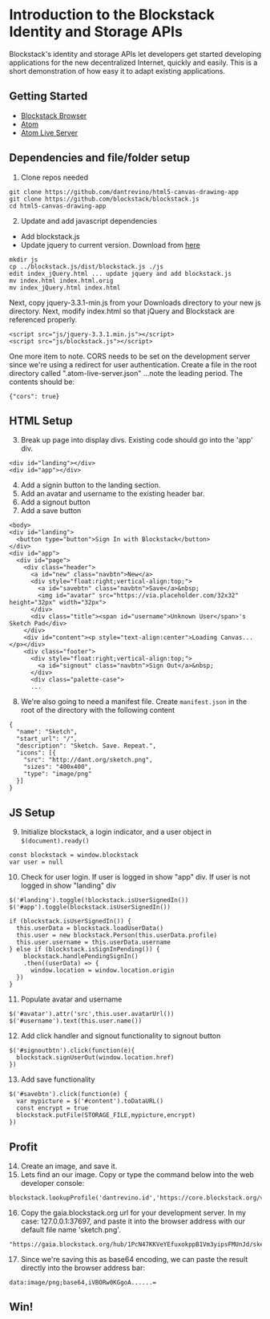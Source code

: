 # Introduction to the Blockstack Identity and Storage APIs


Blockstack's identity and storage APIs let developers get started developing applications for the new decentralized Internet, quickly and easily.  This is a short demonstration of how easy it to adapt existing applications.

## Getting Started

* [Blockstack Browser](https://blockstack.org/install)
* [Atom](https://atom.io)
* [Atom Live Server](https://atom.io/packages/atom-live-server)

## Dependencies and file/folder setup ##

1. Clone repos needed
```
git clone https://github.com/dantrevino/html5-canvas-drawing-app
git clone https://github.com/blockstack/blockstack.js
cd html5-canvas-drawing-app
```
2. Update and add javascript dependencies
* Add blockstack.js
* Update jquery to current version.  Download from [here](https://jquery.com/download/)

```
mkdir js
cp ../blockstack.js/dist/blockstack.js ./js
edit index_jQuery.html ... update jquery and add blockstack.js
mv index.html index.html.orig
mv index_jQuery.html index.html
```
Next, copy jquery-3.3.1-min.js from your Downloads directory to your new js directory.  Next, modify index.html so that jQuery and Blockstack are referenced properly.

```
<script src="js/jquery-3.3.1.min.js"></script>
<script src="js/blockstack.js"></script>
```

One more item to note.  CORS needs to be set on the development server since we're using a redirect for user authentication.  Create a file in the root directory called ".atom-live-server.json" ...note the leading period.  The contents should be:
```
{"cors": true}
```

## HTML Setup ##

3. Break up page into display divs. Existing code should go into the 'app' div.
```
<div id="landing"></div>
<div id="app"></div>
```
4. Add a signin button to the landing section.   
5. Add an avatar and username to the existing header bar.
6. Add a signout button
7. Add a save button

```
<body>
<div id="landing">
  <button type="button">Sign In with Blockstack</button>
</div>
<div id="app">
  <div id="page">
    <div class="header">
      <a id="new" class="navbtn">New</a>
      <div style="float:right;vertical-align:top;">
        <a id="savebtn" class="navbtn">Save</a>&nbsp;
        <img id="avatar" src="https://via.placeholder.com/32x32" height="32px" width="32px">
      </div>
      <div class="title"><span id="username">Unknown User</span>'s Sketch Pad</div>
    </div>
    <div id="content"><p style="text-align:center">Loading Canvas...</p></div>
    <div class="footer">
      <div style="float:right;vertical-align:top;">
        <a id="signout" class="navbtn">Sign Out</a>&nbsp;
      </div>
      <div class="palette-case">
      ...
```

8. We're also going to need a manifest file.  Create `manifest.json` in the root of the directory with the following content

```
{
  "name": "Sketch",
  "start_url": "/",
  "description": "Sketch. Save. Repeat.",
  "icons": [{
    "src": "http://dant.org/sketch.png",
    "sizes": "400x400",
    "type": "image/png"
  }]
}
```

## JS Setup ##
9. Initialize blockstack, a login indicator, and a user object in `$(document).ready()`

```
const blockstack = window.blockstack
var user = null
```

10. Check for user login.  If user is logged in show "app" div.  If user is not logged in show "landing" div

```
$('#landing').toggle(!blockstack.isUserSignedIn())
$('#app').toggle(blockstack.isUserSignedIn())

if (blockstack.isUserSignedIn()) {
  this.userData = blockstack.loadUserData()
  this.user = new blockstack.Person(this.userData.profile)
  this.user.username = this.userData.username
} else if (blockstack.isSignInPending()) {
    blockstack.handlePendingSignIn()
    .then((userData) => {
      window.location = window.location.origin
  })
}

```

11. Populate avatar and username

```
$('#avatar').attr('src',this.user.avatarUrl())
$('#username').text(this.user.name())
```

12. Add click handler and signout functionality to signout button

```
$('#signoutbtn').click(function(e){
  blockstack.signUserOut(window.location.href)
})
```

13. Add save functionality
```
$('#savebtn').click(function(e) {
  var mypicture = $('#content').toDataURL()
  const encrypt = true
  blockstack.putFile(STORAGE_FILE,mypicture,encrypt)
})
```



## Profit ##
14. Create an image, and save it.
15. Lets find an our image.  Copy or type the command below into the web developer console:

```
blockstack.lookupProfile('dantrevino.id','https://core.blockstack.org/v1/names/')
```
16. Copy the gaia.blockstack.org url for your development server.  In my case: 127.0.0.1:37697, and paste it into the browser address with our default file name 'sketch.png'.
```
"https://gaia.blockstack.org/hub/1PcN47KKVeYEfuxokppB1Vm3yipsFMUnJd/sketch.png"
```
17. Since we're saving this as base64 encoding, we can paste the result directly into the browser address bar:
```
data:image/png;base64,iVBORw0KGgoA......=
```

## Win! ##
